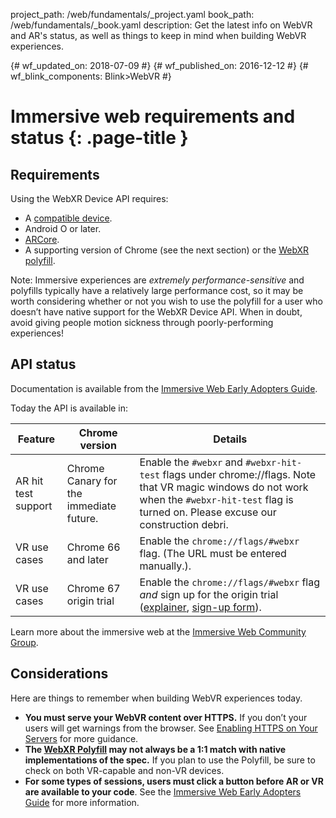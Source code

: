 project_path: /web/fundamentals/_project.yaml
book_path: /web/fundamentals/_book.yaml
description: Get the latest info on WebVR and AR's status, as well as things to keep in mind when building WebVR experiences.

{# wf_updated_on: 2018-07-09 #}
{# wf_published_on: 2016-12-12 #}
{# wf_blink_components: Blink>WebVR #}

# Immersive web requirements and status {: .page-title }

## Requirements

Using the WebXR Device API requires:

* A [compatible device](/ar/discover/supported-devices).
* Android O or later.
* [ARCore](https://play.google.com/store/apps/details?id=com.google.ar.core&e=-EnableAppDetailsPageRedesign).
* A supporting version of Chrome (see the next section) or the [WebXR polyfill](https://github.com/immersive-web/webxr-polyfill).

Note: Immersive experiences are *extremely performance-sensitive* and
polyfills typically have a relatively large performance cost, so it may be worth
considering whether or not you wish to use the polyfill for a user who doesn’t
have native support for the WebXR Device API. When in doubt, avoid giving
people motion sickness through poorly-performing experiences!

## API status

Documentation is available from the [Immersive Web Early Adopters
Guide](https://immersive-web.github.io/webxr-reference/).

Today the API is available in:

| Feature | Chrome version | Details |
| ------- | -------------- | ------- |
| AR hit test support | Chrome Canary for the immediate future. | Enable the `#webxr` and `#webxr-hit-test` flags under chrome://flags. Note that VR magic windows do not work when the `#webxr-hit-test` flag is turned on. Please excuse our construction debri. |
| VR use cases | Chrome 66 and later | Enable the `chrome://flags/#webxr` flag. (The URL must be entered manually.). |
| VR use cases | Chrome 67 origin trial | Enable the `chrome://flags/#webxr` flag *and* sign up for the origin trial ([explainer](https://github.com/GoogleChrome/OriginTrials/blob/gh-pages/developer-guide.md), [sign-up form](http://bit.ly/OriginTrialSignup)). |

Learn more about the immersive web at the [Immersive Web Community Group](https://github.com/immersive-web).

## Considerations

Here are things to remember when building WebVR experiences today.

* **You must serve your WebVR content over HTTPS.** If you don’t your users will
  get warnings from the browser. See [Enabling HTTPS on Your
  Servers](/web/fundamentals/security/encrypt-in-transit/enable-https)
  for more guidance.
* **The [WebXR Polyfill](https://github.com/immersive-web/webxr-polyfill) may not
  always be a 1:1 match with native implementations of the spec.** If you plan
  to use the Polyfill, be sure to check on both VR-capable and non-VR devices.
* **For some types of sessions, users must click a button before
  AR or VR are available to your code**. See the [Immersive Web Early Adopters
  Guide](https://immersive-web.github.io/webxr-reference/) for more information.
